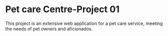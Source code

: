 # Pet care Centre-Project 01
 This project is an extensive web application for a pet care service, meeting the needs of pet owners and aficionados.
